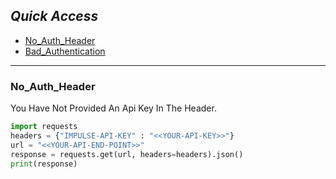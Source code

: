 ## *__Quick Access__*
* [No_Auth_Header](https://impulseai.github.io/API-Error-Codes/#No_Auth_Header)
* [Bad_Authentication](https://impulseai.github.io/API-Error-Codes/#Bad_Authentication)

---

### No_Auth_Header
You Have Not Provided An Api Key In The Header.
```python
import requests
headers = {"IMPULSE-API-KEY" : "<<YOUR-API-KEY>>"}
url = "<<YOUR-API-END-POINT>>"
response = requests.get(url, headers=headers).json()
print(response)
```
